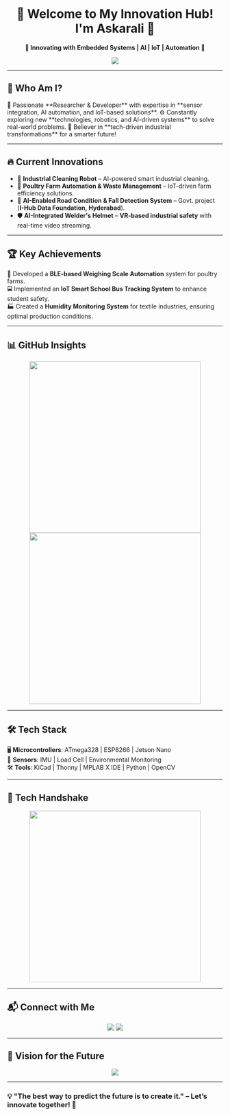 <h1 align="center">🚀 Welcome to My Innovation Hub! I'm Askarali 🌟</h1>  

<p align="center">
  <b>🔹 Innovating with Embedded Systems | AI | IoT | Automation 🔹</b>
</p>  

<p align="center">
 <img src="https://readme-typing-svg.herokuapp.com?color=F7B801&center=true&vCenter=true&lines=🔬+Researcher+%7C+Developer+%7C+Tech+Enthusiast;🚀+AI%2C+IoT+%26+Automation+Innovator;🛠️+Building+the+Future+One+Project+at+a+Time" />
</p>  

---

## 🌟 **Who Am I?**
<p align="center">
  
</p>
🚀 Passionate **Researcher & Developer** with expertise in **sensor integration, AI automation, and IoT-based solutions**.  
⚙️ Constantly exploring new **technologies, robotics, and AI-driven systems** to solve real-world problems.  
🎯 Believer in **tech-driven industrial transformations** for a smarter future!  

---

## 🔥 **Current Innovations**
- 🤖 **Industrial Cleaning Robot** – AI-powered smart industrial cleaning.  
- 🐓 **Poultry Farm Automation & Waste Management** – IoT-driven farm efficiency solutions.  
- 🚦 **AI-Enabled Road Condition & Fall Detection System** – Govt. project (**I-Hub Data Foundation, Hyderabad**).  
- 🛡️ **AI-Integrated Welder's Helmet** – **VR-based industrial safety** with real-time video streaming.  

---

## 🏆 **Key Achievements**
🚀 Developed a **BLE-based Weighing Scale Automation** system for poultry farms.  
🚍 Implemented an **IoT Smart School Bus Tracking System** to enhance student safety.  
🏭 Created a **Humidity Monitoring System** for textile industries, ensuring optimal production conditions.  

---

## 📊 **GitHub Insights**
<p align="center">
  <img src="https://github-readme-stats.vercel.app/api?username=yourusername&show_icons=true&theme=tokyonight" width="400px" />
  <img src="https://github-readme-streak-stats.herokuapp.com/?user=yourusername&theme=tokyonight" width="400px" />
</p>  

---

## 🛠 **Tech Stack**
🖥️ **Microcontrollers**: ATmega328 | ESP8266 | Jetson Nano  
📡 **Sensors**: IMU | Load Cell | Environmental Monitoring  
🛠 **Tools**: KiCad | Thonny | MPLAB X IDE | Python | OpenCV  

---

## 🤝 **Tech Handshake**
<p align="center">
  <img src="https://media.giphy.com/media/ZGHpWzdOEkMKtwLqdc/giphy.gif" width="400px">
</p>  

---

## 📬 **Connect with Me**
<p align="center">
  <a href="mailto:askar.zts@gmail.com"><img src="https://img.shields.io/badge/Email-Contact-blue?style=flat-square&logo=gmail" /></a>
  <a href="https://www.linkedin.com/in/askarali-n-920716165/"><img src="https://img.shields.io/badge/LinkedIn-Connect-blue?style=flat-square&logo=linkedin" /></a>
</p>  

---

## 🚀 **Vision for the Future**
<p align="center">
  <img src="https://readme-typing-svg.herokuapp.com?color=00FF00&center=true&vCenter=true&lines=🌎+Transforming+Industries+with+AI+%26+Automation;📡+Expanding+IoT+Innovation;🚀+Building+Next-Gen+Tech+Solutions" />
</p>

---

### 💡 **"The best way to predict the future is to create it."** – Let’s innovate together! 🚀  
